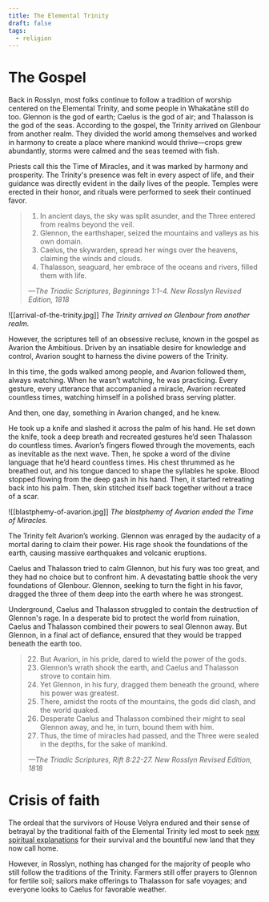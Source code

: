 ```yaml
---
title: The Elemental Trinity
draft: false
tags:
  - religion
---
```

# The Gospel
Back in Rosslyn, most folks continue to follow a tradition of worship centered on the Elemental Trinity, and some people in Whakatāne still do too. Glennon is the god of earth; Caelus is the god of air; and Thalasson is the god of the seas. According to the gospel, the Trinity arrived on Glenbour from another realm. They divided the world among themselves and worked in harmony to create a place where mankind would thrive—crops grew abundantly, storms were calmed and the seas teemed with fish. 

Priests call this the Time of Miracles, and it was marked by harmony and prosperity. The Trinity's presence was felt in every aspect of life, and their guidance was directly evident in the daily lives of the people. Temples were erected in their honor, and rituals were performed to seek their continued favor.

> 1. In ancient days, the sky was split asunder, and the Three entered from realms beyond the veil.
> 2. Glennon, the earthshaper, seized the mountains and valleys as his own domain. 
> 3. Caelus, the skywarden, spread her wings over the heavens, claiming the winds and clouds. 
> 4. Thalasson, seaguard, her embrace of the oceans and rivers, filled them with life.
> 
> 	*—The Triadic Scriptures, Beginnings 1:1-4. New Rosslyn Revised Edition, 1818*

![[arrival-of-the-trinity.jpg]]
*The Trinity arrived on Glenbour from another realm.* 

However, the scriptures tell of an obsessive recluse, known in the gospel as Avarion the Ambitious. Driven by an insatiable desire for knowledge and control, Avarion sought to harness the divine powers of the Trinity.

In this time, the gods walked among people, and Avarion followed them, always watching. When he wasn’t watching, he was practicing. Every gesture, every utterance that accompanied a miracle, Avarion recreated countless times, watching himself in a polished brass serving platter.

And then, one day, something in Avarion changed, and he knew. 

He took up a knife and slashed it across the palm of his hand. He set down the knife, took a deep breath and recreated gestures he’d seen Thalasson do countless times. Avarion’s fingers flowed through the movements, each as inevitable as the next wave. Then, he spoke a word of the divine language that he’d heard countless times. His chest thrummed as he breathed out, and his tongue danced to shape the syllables he spoke. Blood stopped flowing from the deep gash in his hand. Then, it started retreating back into his palm. Then, skin stitched itself back together without a trace of a scar.

![[blastphemy-of-avarion.jpg]]
*The blastphemy of Avarion ended the Time of Miracles.*

The Trinity felt Avarion’s working. Glennon was enraged by the audacity of a mortal daring to claim their power. His rage shook the foundations of the earth, causing massive earthquakes and volcanic eruptions.

Caelus and Thalasson tried to calm Glennon, but his fury was too great, and they had no choice but to confront him. A devastating battle shook the very foundations of Glenbour. Glennon, seeking to turn the fight in his favor, dragged the three of them deep into the earth where he was strongest.

Underground, Caelus and Thalasson struggled to contain the destruction of Glennon's rage. In a desperate bid to protect the world from ruination, Caelus and Thalasson combined their powers to seal Glennon away. But Glennon, in a final act of defiance, ensured that they would be trapped beneath the earth too.

> 22. But Avarion, in his pride, dared to wield the power of the gods. 
> 23. Glennon’s wrath shook the earth, and Caelus and Thalasson strove to contain him. 
> 24. Yet Glennon, in his fury, dragged them beneath the ground, where his power was greatest. 
> 25. There, amidst the roots of the mountains, the gods did clash, and the world quaked. 
> 26. Desperate Caelus and Thalasson combined their might to seal Glennon away, and he, in turn, bound them with him. 
> 27. Thus, the time of miracles had passed, and the Three were sealed in the depths, for the sake of mankind.
> 
> 	*—The Triadic Scriptures, Rift 8:22-27. New Rosslyn Revised Edition, 1818*
# Crisis of faith
The ordeal that the survivors of House Velyra endured and their sense of betrayal by the traditional faith of the Elemental Trinity led most to seek [new spiritual explanations](new-spiritualism.md) for their survival and the bountiful new land that they now call home.

However, in Rosslyn, nothing has changed for the majority of people who still follow the traditions of the Trinity. Farmers still offer prayers to Glennon for fertile soil; sailors make offerings to Thalasson for safe voyages; and everyone looks to Caelus for favorable weather.